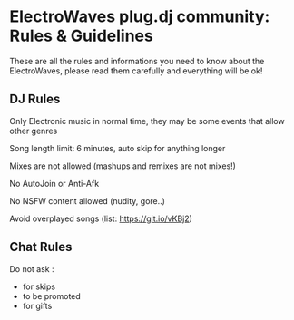 ElectroWaves plug.dj community: Rules & Guidelines
=========

These are all the rules and informations you need to know about the ElectroWaves, please read them carefully and everything will be ok! 


DJ Rules
----
Only Electronic music in normal time, they may be some events that allow other genres

Song length limit: 6 minutes, auto skip for anything longer

Mixes are not allowed (mashups and remixes are not mixes!)

No AutoJoin or Anti-Afk

No NSFW content allowed (nudity, gore..)

Avoid overplayed songs (list: https://git.io/vKBj2)


Chat Rules
----
Do not ask :
- for skips
- to be promoted
- for gifts

